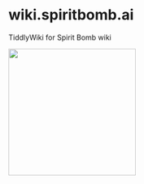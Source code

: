 # wiki.spiritbomb.ai
TiddlyWiki for Spirit Bomb wiki

<img src="[https://tonestrukt.org/image/tonestrukt-transparent.png](https://user-images.githubusercontent.com/4933883/171695917-091ba34b-a177-47fa-b3ca-ad190efaf48e.png)" width="250" />
